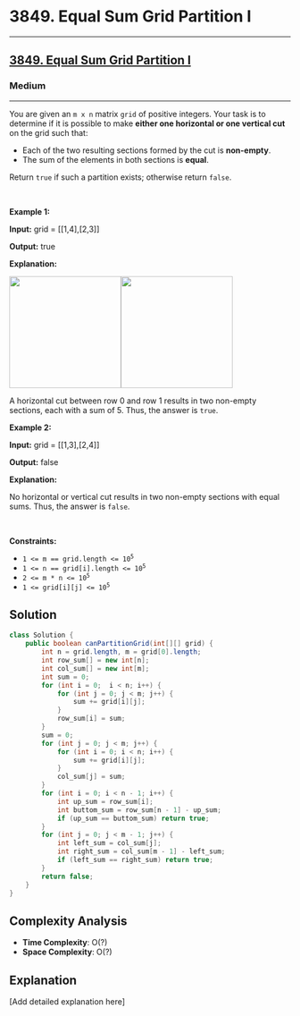 # 3849. Equal Sum Grid Partition I


---

<h2><a href="https://leetcode.com/problems/equal-sum-grid-partition-i">3849. Equal Sum Grid Partition I</a></h2><h3>Medium</h3><hr><p>You are given an <code>m x n</code> matrix <code>grid</code> of positive integers. Your task is to determine if it is possible to make <strong>either one horizontal or one vertical cut</strong> on the grid such that:</p>

<ul>
	<li>Each of the two resulting sections formed by the cut is <strong>non-empty</strong>.</li>
	<li>The sum of the elements in both sections is <strong>equal</strong>.</li>
</ul>

<p>Return <code>true</code> if such a partition exists; otherwise return <code>false</code>.</p>

<p>&nbsp;</p>
<p><strong class="example">Example 1:</strong></p>

<div class="example-block">
<p><strong>Input:</strong> <span class="example-io">grid = [[1,4],[2,3]]</span></p>

<p><strong>Output:</strong> <span class="example-io">true</span></p>

<p><strong>Explanation:</strong></p>

<p><img alt="" src="https://assets.leetcode.com/uploads/2025/03/30/lc.png" style="width: 200px;" /><img alt="" src="https://assets.leetcode.com/uploads/2025/03/30/lc.jpeg" style="width: 200px; height: 200px;" /></p>

<p>A horizontal cut between row 0 and row 1 results in two non-empty sections, each with a sum of 5. Thus, the answer is <code>true</code>.</p>
</div>

<p><strong class="example">Example 2:</strong></p>

<div class="example-block">
<p><strong>Input:</strong> <span class="example-io">grid = [[1,3],[2,4]]</span></p>

<p><strong>Output:</strong> <span class="example-io">false</span></p>

<p><strong>Explanation:</strong></p>

<p>No horizontal or vertical cut results in two non-empty sections with equal sums. Thus, the answer is <code>false</code>.</p>
</div>

<p>&nbsp;</p>
<p><strong>Constraints:</strong></p>

<ul>
	<li><code>1 &lt;= m == grid.length &lt;= 10<sup>5</sup></code></li>
	<li><code>1 &lt;= n == grid[i].length &lt;= 10<sup>5</sup></code></li>
	<li><code>2 &lt;= m * n &lt;= 10<sup>5</sup></code></li>
	<li><code>1 &lt;= grid[i][j] &lt;= 10<sup>5</sup></code></li>
</ul>


## Solution

```java
class Solution {
    public boolean canPartitionGrid(int[][] grid) {
        int n = grid.length, m = grid[0].length;
        int row_sum[] = new int[n];
        int col_sum[] = new int[m];
        int sum = 0;
        for (int i = 0;  i < n; i++) {
            for (int j = 0; j < m; j++) {
                sum += grid[i][j];
            }
            row_sum[i] = sum;
        }
        sum = 0;
        for (int j = 0; j < m; j++) {
            for (int i = 0; i < n; i++) {
                sum += grid[i][j];
            }
            col_sum[j] = sum;
        }
        for (int i = 0; i < n - 1; i++) {
            int up_sum = row_sum[i];
            int buttom_sum = row_sum[n - 1] - up_sum;
            if (up_sum == buttom_sum) return true;
        }
        for (int j = 0; j < m - 1; j++) {
            int left_sum = col_sum[j];
            int right_sum = col_sum[m - 1] - left_sum;
            if (left_sum == right_sum) return true;
        }    
        return false;
    }
}
```

## Complexity Analysis

- **Time Complexity**: O(?)
- **Space Complexity**: O(?)

## Explanation

[Add detailed explanation here]


